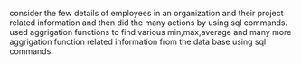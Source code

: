consider the few details of employees in an organization and their project related information and then did the many actions by using sql commands.
used aggrigation functions to find various min,max,average and many more aggrigation function related information from the data base using sql commands.
